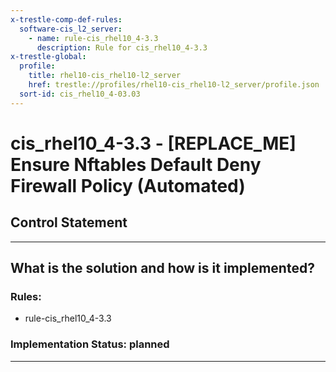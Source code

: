 ```yaml
---
x-trestle-comp-def-rules:
  software-cis_l2_server:
    - name: rule-cis_rhel10_4-3.3
      description: Rule for cis_rhel10_4-3.3
x-trestle-global:
  profile:
    title: rhel10-cis_rhel10-l2_server
    href: trestle://profiles/rhel10-cis_rhel10-l2_server/profile.json
  sort-id: cis_rhel10_4-03.03
---
```


# cis_rhel10_4-3.3 - \[REPLACE_ME\] Ensure Nftables Default Deny Firewall Policy (Automated)

## Control Statement

______________________________________________________________________

## What is the solution and how is it implemented?

<!-- For implementation status enter one of: implemented, partial, planned, alternative, not-applicable -->

<!-- Note that the list of rules under ### Rules: is read-only and changes will not be captured after assembly to JSON -->

<!-- Add control implementation description here for control: cis_rhel10_4-3.3 -->

### Rules:

  - rule-cis_rhel10_4-3.3

### Implementation Status: planned

______________________________________________________________________

